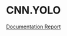 # CNN.YOLO

[Documentation Report](https://drive.google.com/file/d/1Hn7uFHXBduT4tO2suOOrptrri6rFPY0m/view?usp=sharing)
